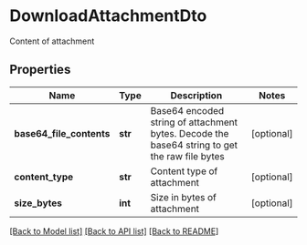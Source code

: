 # DownloadAttachmentDto

Content of attachment
## Properties
Name | Type | Description | Notes
------------ | ------------- | ------------- | -------------
**base64_file_contents** | **str** | Base64 encoded string of attachment bytes. Decode the base64 string to get the raw file bytes | [optional] 
**content_type** | **str** | Content type of attachment | [optional] 
**size_bytes** | **int** | Size in bytes of attachment | [optional] 

[[Back to Model list]](../README#documentation-for-models) [[Back to API list]](../README#documentation-for-api-endpoints) [[Back to README]](../README)


